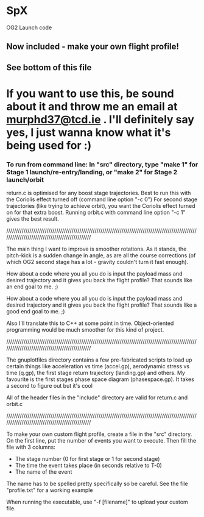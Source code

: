 SpX
===
OG2 Launch code

## Now included - make your own flight profile! ##
## See bottom of this file ##

# If you want to use this, be sound about it and throw me an email at murphd37@tcd.ie . I'll definitely say yes, I just wanna know what it's being used for :) #

### To run from command line: In "src" directory, type "make 1" for Stage 1 launch/re-entry/landing, or "make 2" for Stage 2 launch/orbit ###

return.c is optimised for any boost stage trajectories. Best to run this with the Coriolis effect turned off (command line option "-c 0")
For second stage trajectories (like trying to achieve orbit), you want the Coriolis effect turned on for that extra boost. Running orbit.c with command line option "-c 1" gives the best result.

///////////////////////////////////////////////////////////////////////////////////////////////////////////////////////////////////////////////

The main thing I want to improve is smoother rotations. As it stands, the pitch-kick is a sudden change in angle, as are all the course corrections (of which OG2 second stage has a lot - gravity couldn't turn it fast enough). 

How about a code where you all you do is input the payload mass and desired trajectory and it gives you back the flight profile? That sounds like an end goal to me. ;)

How about a code where you all you do is input the payload mass and desired trajectory and it gives you back the flight profile? That sounds like a good end goal to me. ;)

Also I'll translate this to C++ at some point in time. Object-oriented programming would be much smoother for this kind of project.

///////////////////////////////////////////////////////////////////////////////////////////////////////////////////////////////////////////////

The gnuplotfiles directory contains a few pre-fabricated scripts to load up certain things like acceleration vs time (accel.gp), aerodynamic stress vs time (q.gp), the first stage return trajectory (landing.gp) and others. My favourite is the first stages phase space diagram (phasespace.gp). It takes a second to figure out but it's cool

All of the header files in the "include" directory are valid for return.c and orbit.c

///////////////////////////////////////////////////////////////////////////////////////////////////////////////////////////////////////////////

To make your own custom flight profile, create a file in the "src" directory. On the first line, put the number of events you want to execute. Then fill the file with 3 columns:

* The stage number (0 for first stage or 1 for second stage)
* The time the event takes place (in seconds relative to T-0)
* The name of the event

The name has to be spelled pretty specifically so be careful. See the file "profile.txt" for a working example

When running the executable, use "-f [filename]" to upload your custom file.
